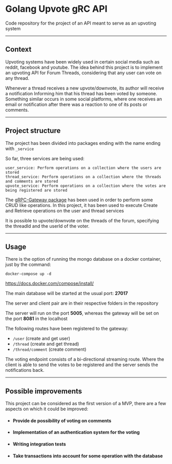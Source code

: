 # Golang Upvote gRC API

Code repository for the project of an API meant to serve as an upvoting system

----------------------------------
## Context

Upvoting systems have been widely used in certain social media such as reddit, facebook and youtube.
The idea behind this project is to implement an upvoting API for Forum Threads, considering that any user can vote
on any thread.

Whenever a thread receives a new upvote/downvote, its author will receive a notification
Informing him that his thread has been voted by someone. Something similar occurs in some social platforms,
where one receives an email or notification after there was a reaction to one of its posts or comments.

---------------------------------
## Project structure

The project has been divided into packages ending with the name ending with `_service`

So far, three services are being used:

    user_service: Perform operations on a collection where the users are stored
    thread_service: Perform operations on a collection where the threads and comments are stored
    upvote_service: Perform operations on a collection where the votes are being registered are stored
    
The  [gRPC-Gateway package](https://github.com/grpc-ecosystem/grpc-gateway) has been used in order to perform some
CRUD like operations. In this project, it has been used to execute Create and Retrieve operations on the user and thread services

It is possible to upvote/downvote on the threads of the forum, specifying the threadId and the userId of the voter.

--------------------------------
## Usage

There is the option of running the mongo database on a docker container, just by the command:

    docker-compose up -d

https://docs.docker.com/compose/install/

The main database will be started at the usual port: **27017**

The server and client pair are in their respective folders in the repository

The server will run on the port **5005**, whereas the gateway will be set on the port **8081** in the localhost

The following routes have been registered to the gateway:

  - `/user` (create and get user)
  - `/thread` (create and get thread)
  - `/thread/comment` (create comment)

The voting endpoint consists of a bi-directional streaming route. Where the client is able to send the
votes to be registered and the server sends the notifications back.



----------------------------------
## Possible improvements

This project can be considered as the first version of a MVP, there are a few aspects
on which it could be improved:

- #### Provide de possibility of voting on comments
- #### Implementation of an authentication system for the voting
- #### Writing integration tests
- #### Take transactions into account for some operation with the database
